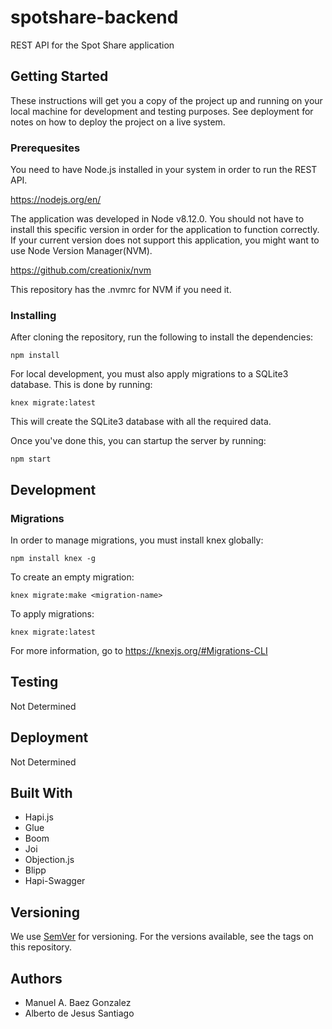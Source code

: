 # spotshare-backend

REST API for the Spot Share application

## Getting Started
These instructions will get you a copy of the project up and running on your local machine for development and testing purposes. See deployment for notes on how to deploy the project on a live system.

### Prerequesites
You need to have Node.js installed in your system in order to run the REST API. 

https://nodejs.org/en/

The application was developed in Node v8.12.0. You should not have to install this specific version in order for the application to function correctly. If your current version does not support this application, you might want to use Node Version Manager(NVM).

https://github.com/creationix/nvm

This repository has the .nvmrc for NVM if you need it.

### Installing

After cloning the repository, run the following to install the dependencies:
```
npm install
```

For local development, you must also apply migrations to a SQLite3 database. This is done by running:

```
knex migrate:latest
```

This will create the SQLite3 database with all the required data.

Once you've done this, you can startup the server by running:
```
npm start
```
## Development

### Migrations

In order to manage migrations, you must install knex globally:
```
npm install knex -g
```

To create an empty migration:
```
knex migrate:make <migration-name>
```

To apply migrations:
```
knex migrate:latest
```

For more information, go to https://knexjs.org/#Migrations-CLI

## Testing

Not Determined

## Deployment

Not Determined

## Built With

* Hapi.js
* Glue
* Boom
* Joi
* Objection.js
* Blipp
* Hapi-Swagger

## Versioning

We use [SemVer](https://semver.org/) for versioning. For the versions available, see the tags on this repository.

## Authors

* Manuel A. Baez Gonzalez
* Alberto de Jesus Santiago



